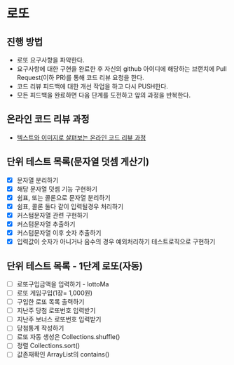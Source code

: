 # 로또
## 진행 방법
* 로또 요구사항을 파악한다.
* 요구사항에 대한 구현을 완료한 후 자신의 github 아이디에 해당하는 브랜치에 Pull Request(이하 PR)를 통해 코드 리뷰 요청을 한다.
* 코드 리뷰 피드백에 대한 개선 작업을 하고 다시 PUSH한다.
* 모든 피드백을 완료하면 다음 단계를 도전하고 앞의 과정을 반복한다.

## 온라인 코드 리뷰 과정
* [텍스트와 이미지로 살펴보는 온라인 코드 리뷰 과정](https://github.com/next-step/nextstep-docs/tree/master/codereview)


## 단위 테스트 목록(문자열 덧셈 게산기)
- [x] 문자열 분리하기
- [x] 해당 문자열 덧셈 기능 구현하기
- [x] 쉼표, 또는 콜론으로 문자열 분리하기
- [x] 쉼표, 콜론 둘다 같이 입력될경우 처리하기
- [x] 커스텀문자열 관련 구현하기
- [x] 커스텀문자열 추출하기
- [x] 커스텀문자열 이후 숫자 추출하기
- [x] 입력값이 숫자가 아니거나 음수의 경우 예외처리하기 테스트로직으로 구현하기 

## 단위 테스트 목록 - 1단계 로또(자동) 
- [ ] 로또구입금액을 입력하기 - lottoMa
- [ ] 로또 게임구입(1장= 1,000원) 
- [ ] 구입한 로또 목록 출력하기
- [ ] 지난주 당첨 로또번호 입력받기
- [ ] 지난주 보너스 로또번호 입력받기
- [ ] 당첨통계 작성하기
- [ ] 로또 자동 생성은 Collections.shuffle()
- [ ] 정렬 Collections.sort()
- [ ] 값존재확인 ArrayList의 contains()